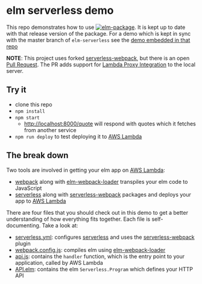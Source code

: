 elm serverless demo
===================

This repo demonstrates how to use [![elm-package](https://img.shields.io/badge/elm--serverless-3.0.2-blue.svg)](http://package.elm-lang.org/packages/ktonon/elm-serverless/3.0.2). It is kept up to date with that release version of the package. For a demo which is kept in sync with the master branch of `elm-serverless` see the [demo embedded in that repo](https://github.com/ktonon/elm-serverless/tree/master/demo)

__NOTE__: This project uses forked [serverless-webpack][], but there is an open [Pull Request](https://github.com/elastic-coders/serverless-webpack/pull/82). The PR adds support for [Lambda Proxy Integration][] to the local server.

## Try it

* clone this repo
* `npm install`
* `npm start`
  * [http://localhost:8000/quote](http://localhost:8000/quote) will respond with quotes which it fetches from another service
* `npm run deploy` to test deploying it to [AWS Lambda][]

## The break down

Two tools are involved in getting your elm app on [AWS Lambda][]:

* [webpack][] along with [elm-webpack-loader][] transpiles your elm code to JavaScript
* [serverless][] along with [serverless-webpack][] packages and deploys your app to [AWS Lambda][]

There are four files that you should check out in this demo to get a better understanding of how everything fits together. Each file is self-documenting. Take a look at:

* [serverless.yml][]: configures [serverless][] and uses the [serverless-webpack][] plugin
* [webpack.config.js][]: compiles elm using [elm-webpack-loader][]
* [api.js][]: contains the `handler` function, which is the entry point to your application, called by AWS Lambda
* [API.elm][]: contains the elm `Serverless.Program` which defines your HTTP API

[AWS Lambda]:https://aws.amazon.com/lambda
[elm-serverless]:https://github.com/ktonon/elm-serverless
[elm-webpack-loader]:https://github.com/elm-community/elm-webpack-loader
[Lambda Proxy Integration]:http://docs.aws.amazon.com/apigateway/latest/developerguide/api-gateway-create-api-as-simple-proxy-for-lambda.html#api-gateway-create-api-as-simple-proxy-for-lambda-build
[serverless]:https://serverless.com/
[serverless-webpack]:https://github.com/elastic-coders/serverless-webpack
[webpack]:https://webpack.github.io/

[API.elm]:https://github.com/ktonon/elm-serverless-demo/blob/master/src/API.js
[api.js]:https://github.com/ktonon/elm-serverless-demo/blob/master/src/api.js
[serverless.yml]:https://github.com/ktonon/elm-serverless-demo/blob/master/serverless.yml
[webpack.config.js]:https://github.com/ktonon/elm-serverless-demo/blob/master/webpack.config.js
